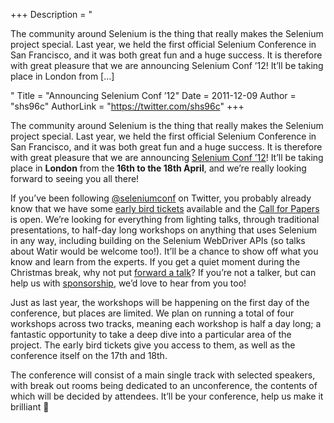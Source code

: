 +++
Description = "<p>The community around Selenium is the thing that really makes the Selenium project special. Last year, we held the first official Selenium Conference in San Francisco, and it was both great fun and a huge success. It is therefore with great pleasure that we are announcing Selenium Conf ’12! It’ll be taking place in London from […]</p>"
Title = "Announcing Selenium Conf ’12"
Date = 2011-12-09
Author = "shs96c"
AuthorLink = "https://twitter.com/shs96c"
+++

<p>The community around Selenium is the thing that really makes the Selenium project special. Last year, we held the first official Selenium Conference in San Francisco, and it was both great fun and a huge success. It is therefore with great pleasure that we are announcing <a href="http://www.seleniumconf.org/">Selenium Conf &#8217;12</a>! It&#8217;ll be taking place in <strong>London</strong> from the<strong> 16th to the 18th April</strong>, and we&#8217;re really looking forward to seeing you all there!</p>
<p>If you&#8217;ve been following <a href="https://twitter.com/#!/seleniumconf">@seleniumconf</a> on Twitter, you probably already know that we have some <a href="http://seconf2012.eventbrite.com/">early bird tickets</a> available and the <a href="http://www.seleniumconf.org/speakers/">Call for Papers</a> is open. We&#8217;re looking for everything from lighting talks, through traditional presentations, to half-day long workshops on anything that uses Selenium in any way, including building on the Selenium WebDriver APIs (so talks about Watir would be welcome too!). It&#8217;ll be a chance to show off what you know and learn from the experts. If you get a quiet moment during the Christmas break, why not put <a href="http://www.seleniumconf.org/speakers/">forward a talk</a>? If you&#8217;re not a talker, but can help us with <a href="http://www.seleniumconf.org/sponsors/">sponsorship</a>, we&#8217;d love to hear from you too!</p>
<p>Just as last year, the workshops will be happening on the first day of the conference, but places are limited. We plan on running a total of four workshops across two tracks, meaning each workshop is half a day long; a fantastic opportunity to take a deep dive into a particular area of the project. The early bird tickets give you access to them, as well as the conference itself on the 17th and 18th.</p>
<p>The conference will consist of a main single track with selected speakers, with break out rooms being dedicated to an unconference, the contents of which will be decided by attendees. It&#8217;ll be your conference, help us make it brilliant 🙂</p>

